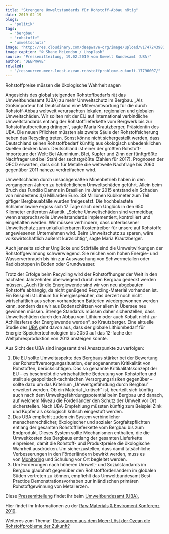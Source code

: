```yaml
---
title: "Strengere Umweltstandards für Rohstoff-Abbau nötig"
date: 2019-02-19
blogs: 
  - "politik"
tags: 
  - "bergbau"
  - "rohstoffe"
  - "umweltschutz"
image: "http://res.cloudinary.com/deepwave-org/image/upload/v1747243983/deepwave.org/shane-mclendon-EN1tF2EG-50-unsplash-scaled.jpg"
image_caption: "© Shane McLendon / Unsplash"
source: "Pressemitteilung, 19.02.2019 vom Umwelt Bundesamt (UBA)"
author: "DEEPWAVE"
related: 
  - "/ressourcen-meer-loest-ozean-rohstoffprobleme-zukunft-17796007/"
---
```


Rohstoffpreise müssen die ökologische Wahrheit sagen

Angesichts des global steigenden Rohstoffbedarfs rät das Umweltbundesamt (UBA) zu mehr Umweltschutz im Bergbau. „Als Großimporteur hat Deutschland eine Mitverantwortung für die durch Rohstoff-Abbau weltweit verursachten lokalen, regionalen und globalen Umweltschäden. Wir sollten mit der EU auf international verbindliche Umweltstandards entlang der Rohstofflieferkette vom Bergwerk bis zur Rohstoffaufbereitung drängen“, sagte Maria Krautzberger, Präsidentin des UBA. Die neuen Pflichten müssten als zweite Säule der Rohstoffsicherung neben das Recycling treten. Sonst könne nicht sichergestellt werden, dass Deutschland seinen Rohstoffbedarf künftig aus ökologisch unbedenklichen Quellen decken kann. Deutschland ist einer der größten Rohstoff-Importeure der Welt: Bei Aluminium, Blei, Kupfer und Zinn der fünftgrößte Nachfrager und bei Stahl der sechstgrößte (Zahlen für 2017). Prognosen der OECD erwarten, dass sich für Metalle die weltweite Nachfrage bis 2060 gegenüber 2011 nahezu verdreifachen wird.

Umweltschäden durch unsachgemäßen Minenbetrieb haben in den vergangenen Jahren zu beträchtlichen Umweltschäden geführt. Allein beim Bruch des Fundão Damms in Brasilien im Jahr 2015 entstand ein Schaden von mindestens 4,6 Milliarden Euro. 33 Millionen Kubikmeter zum Teil giftiger Bergbauabfälle wurden freigesetzt. Die hochbelastete Schlammlawine ergoss sich 17 Tage nach dem Unglück in den 650 Kilometer entfernten Atlantik. „Solche Umweltschäden sind vermeidbar, wenn anspruchsvolle Umweltstandards implementiert, kontrolliert und eingehalten werden. Wir müssen verhindern, dass unterlassener Umweltschutz zum unkalkulierbaren Kostentreiber für unsere auf Rohstoffe angewiesenen Unternehmen wird. Beim Umweltschutz zu sparen, wäre volkswirtschaftlich äußerst kurzsichtig“, sagte Maria Krautzberger.

Auch jenseits solcher Unglücke und Störfälle sind die Umweltwirkungen der Rohstoffgewinnung schwerwiegend. Sie reichen vom hohen Energie- und Wasserverbrauch bis hin zur Auswaschung von Schwermetallen oder Radioisotopen in Boden oder Grundwasser.

Trotz der Erfolge beim Recycling wird der Rohstoffhunger der Welt in den nächsten Jahrzehnten überwiegend durch den Bergbau gedeckt werden müssen. „Auch für die Energiewende sind wir von neu abgebauten Rohstoffe abhängig, da nicht genügend Recycling-Material vorhanden ist. Ein Beispiel ist Lithium für Energiespeicher, das derzeit noch nicht wirtschaftlich aus schon vorhandenen Batterien wiedergewonnen werden kann, sondern das wir aus Bodenschätzen vor allem in Übersee neu gewinnen müssen. Strenge Standards müssen daher sicherstellen, dass Umweltschäden durch den Abbau von Lithium oder auch Kobalt nicht zur Achillesferse der Energiewende werden“, so Krautzberger. Eine aktuelle Studie des [UBA](https://www.umweltbundesamt.de/service/glossar/u?tag=UBA#alphabar) geht davon aus, dass der globale Lithiumbedarf für Energie-Speichertechnologien bis 2050 auf das 12-fache der Weltjahresproduktion von 2013 ansteigen könnte.

Aus Sicht des UBA sind insgesamt drei Ansatzpunkte zu verfolgen:

1. Die EU sollte Umweltaspekte des Bergbaus stärker bei der Bewertung der Rohstoffversorgungssituation, der sogenannten Kritikalität von Rohstoffen, berücksichtigen. Das so genannte Kritikalitätskonzept der EU – es beschreibt die wirtschaftliche Bedeutung von Rohstoffen und stellt sie geopolitisch-technischen Versorgungsrisiken gegenüber – sollte dazu um das Kriterium „Umweltgefährdung durch Bergbau“ erweitert werden. Ob ein Material „kritisch“ ist, beurteilt sich künftig auch nach dem Umweltgefährdungspotential beim Bergbau und danach, auf welchem Niveau die Förderländer den Schutz der Umwelt vor Ort sicherstellen. Nach UBA-Empfehlung müssten künftig zum Beispiel Zink und Kupfer als ökologisch kritisch eingestuft werden.
2. Das UBA empfiehlt zudem ein System verbindlicher menschenrechtlicher, ökologischer und sozialer Sorgfaltspflichten entlang der gesamten Rohstofflieferkette vom Bergbau bis zum Endprodukt. Dieses System sollte Mechanismen enthalten, die die Umweltkosten des Bergbaus entlang der gesamten Lieferkette einpreisen, damit die Rohstoff- und Produktpreise die ökologische Wahrheit ausdrücken. Um sicherzustellen, dass damit tatsächliche Verbesserungen in den Förderländern bewirkt werden, muss es von [Monitoring](https://www.umweltbundesamt.de/service/glossar/m?tag=Monitoring#alphabar) und Schulung vor Ort begleitet werden.
3. Um Forderungen nach höheren Umwelt- und Sozialstandards im Bergbau glaubhaft gegenüber den Rohstoffförderländern im globalen Süden vertreten zu können, empfiehlt das Umweltbundesamt Best-Practice Demonstrationsvorhaben zur inländischen primären Rohstoffgewinnung von Metallerzen.

Diese [Pressemitteilung](https://www.umweltbundesamt.de/presse/pressemitteilungen/strengere-umweltstandards-fuer-rohstoff-abbau) findet ihr beim [Umweltbundesamt (UBA).](https://www.umweltbundesamt.de/)

Hier findet ihr Informationen zu der [Raw Materials & Enviroment Konferenz 2019](https://www.umweltbundesamt.de/rawmaterialsconference).

Weiteres zum Thema:´ [Ressourcen aus dem Meer: Löst der Ozean die Rohstoffprobleme der Zukunft?](https://www.deepwave.org/ressourcen-meer-loest-ozean-rohstoffprobleme-zukunft-17796007/)
